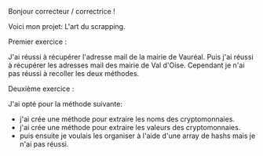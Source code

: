 Bonjour correcteur / correctrice !

Voici mon projet: L'art du scrapping.


Premier exercice :


J'ai réussi à récupérer l'adresse mail de la mairie de Vauréal.
Puis j'ai réussi à récupérer les adresses mail des mairie de Val d'Oise.
Cependant je n'ai pas réussi à recoller les deux méthodes.


Deuxième exercice :

J'ai opté pour la méthode suivante:

- j'ai crée une méthode pour extraire les noms des cryptomonnaies.
- j'ai crée une méthode pour extraire les valeurs des cryptomonnaies.
- puis ensuite je voulais les organiser à l'aide d'une array de hashs mais je n'ai pas réussi.
